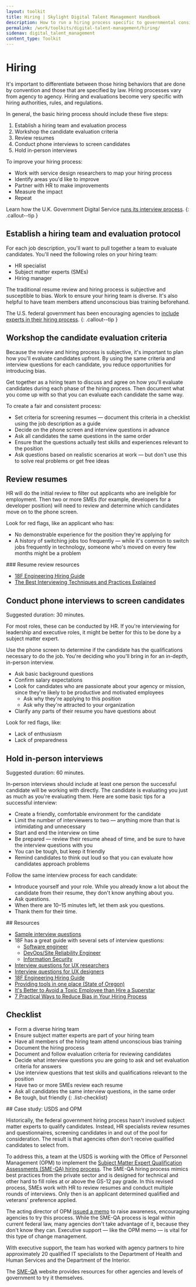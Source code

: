 ```yaml
---
layout: toolkit
title: Hiring | Skylight Digital Talent Management Handbook
description: How to run a hiring process specific to governmental considerations, including the use of flexible hiring authorities.
permalink: /work/toolkits/digital-talent-management/hiring/
sidenav: digital_talent_management
content_type: Toolkit
---
```


# Hiring

It's important to differentiate between those hiring behaviors that are done by convention and those that are specified by law. Hiring processes vary from agency to agency. Hiring and evaluations become very specific with hiring authorities, rules, and regulations.

In general, the basic hiring process should include these five steps:

1. Establish a hiring team and evaluation process
2. Workshop the candidate evaluation criteria
3. Review resumes
4. Conduct phone interviews to screen candidates
5. Hold in-person interviews

To improve your hiring process:

- Work with service design researchers to map your hiring process
- Identify areas you'd like to improve
- Partner with HR to make improvements
- Measure the impact
- Repeat

Learn how the U.K. Government Digital Service [runs its interview process](https://technology.blog.gov.uk/2015/07/14/applying-for-a-job-at-gds-update/).
{: .callout--tip }

## Establish a hiring team and evaluation protocol

For each job description, you'll want to pull together a team to evaluate candidates. You'll need the following roles on your hiring team:

- HR specialist
- Subject matter experts (SMEs)
- Hiring manager

The traditional resume review and hiring process is subjective and susceptible to bias. Work to ensure your hiring team is diverse. It's also helpful to have team members attend unconscious bias training beforehand.

The U.S. federal government has been encouraging agencies to [include experts in their hiring process](https://www.govexec.com/management/2019/09/weichert-agencies-should-include-experts-hiring-process/159871/).
{: .callout--tip }

## Workshop the candidate evaluation criteria

Because the review and hiring process is subjective, it's important to plan how you'll evaluate candidates upfront. By using the same criteria and interview questions for each candidate, you reduce opportunities for introducing bias.

Get together as a hiring team to discuss and agree on how you'll evaluate candidates during each phase of the hiring process. Then document what you come up with so that you can evaluate each candidate the same way.

To create a fair and consistent process:

- Set criteria for screening resumes — document this criteria in a checklist using the job description as a guide
- Decide on the phone screen and interview questions in advance
- Ask all candidates the same questions in the same order
- Ensure that the questions actually test skills and experiences relevant to the position
- Ask questions based on realistic scenarios at work — but don't use this to solve real problems or get free ideas

## Review resumes

HR will do the initial review to filter out applicants who are ineligible for employment. Then two or more SMEs (for example, developers for a developer position) will need to review and determine which candidates move on to the phone screen.

Look for red flags, like an applicant who has:

- No demonstrable experience for the position they're applying for
- A history of switching jobs too frequently — while it's common to switch jobs frequently in technology, someone who's moved on every few months might be a problem

<div class="callout--note" markdown="1">
### Resume review resources

- [18F Engineering Hiring Guide](https://eng-hiring.18f.gov/resume-review/)
- [The Best Interviewing Techniques and Practices Explained](https://medium.com/swlh/the-best-interviewing-techniques-and-practices-explained-61cf41c3175f)
</div>

## Conduct phone interviews to screen candidates

Suggested duration: 30 minutes.

For most roles, these can be conducted by HR. If you're interviewing for leadership and executive roles, it might be better for this to be done by a subject matter expert.

Use the phone screen to determine if the candidate has the qualifications necessary to do the job. You're deciding who you'll bring in for an in-depth, in-person interview.

- Ask basic background questions
- Confirm salary expectations
- Look for candidates who are passionate about your agency or mission, since they're likely to be productive and motivated employees
    - Ask why they're applying to this position
    - Ask why they're attracted to your organization
- Clarify any parts of their resume you have questions about

Look for red flags, like:

- Lack of enthusiasm
- Lack of preparedness

## Hold in-person interviews

Suggested duration: 60 minutes.

In-person interviews should include at least one person the successful candidate will be working with directly. The candidate is evaluating you just as much as you're evaluating them. Here are some basic tips for a successful interview:

- Create a friendly, comfortable environment for the candidate
- Limit the number of interviewers to two — anything more than that is intimidating and unnecessary
- Start and end the interview on time
- Be prepared — review their resume ahead of time, and be sure to have the interview questions with you
- You can be tough, but keep it friendly
- Remind candidates to think out loud so that you can evaluate how candidates approach problems

Follow the same interview process for each candidate:

- Introduce yourself and your role. While you already know a lot about the candidate from their resume, they don't know anything about you.
- Ask questions.
- When there are 10–15 minutes left, let them ask you questions.
- Thank them for their time.

<div class="callout--note" markdown='1'>
## Resources

- [Sample interview questions](https://firstround.com/review/40-favorite-interview-questions-from-some-of-the-sharpest-folks-we-know/)
- 18F has a great guide with several sets of interview questions:
    - [Software engineer](https://eng-hiring.18f.gov/interviews/engineer/)
    - [DevOps/Site Reliability Engineer](https://eng-hiring.18f.gov/interviews/devops/)
    - [Information Security](https://eng-hiring.18f.gov/interviews/infosec/)
- [Interview questions for UX researchers](https://medium.com/@eleonorazucconi/46-interview-questions-for-user-experience-researchers-at-google-amazon-microsoft-and-facebook-c582827267b9)
- [Interview questions for UX designers](/work/toolkits/digital-talent-management/appendix-a-sample-interview-questions#ux-designer)
- [18F Engineering Hiring Guide](https://eng-hiring.18f.gov/interviews/)
- [Providing tools in one place (State of Oregon)](https://www.oregon.gov/das/HR/Pages/success-plan.aspx#)
- [It's Better to Avoid a Toxic Employee than Hire a Superstar](https://hbr.org/2015/12/its-better-to-avoid-a-toxic-employee-than-hire-a-superstar)
- [7 Practical Ways to Reduce Bias in Your Hiring Process](https://www.shrm.org/resourcesandtools/hr-topics/talent-acquisition/pages/7-practical-ways-to-reduce-bias-in-your-hiring-process.aspx)
</div>

## Checklist

- Form a diverse hiring team
- Ensure subject matter experts are part of your hiring team
- Have all members of the hiring team attend unconscious bias training
- Document the hiring process
- Document and follow evaluation criteria for reviewing candidates
- Decide what interview questions you are going to ask and set evaluation criteria for answers
- Use interview questions that test skills and qualifications relevant to the position
- Have two or more SMEs review each resume
- Ask all candidates the same interview questions, in the same order
- Be tough, but friendly
{: .list-checklist}

<div class="callout callout--case-study" markdown="1">
## Case study: USDS and OPM

Historically, the federal government hiring process hasn't involved subject matter experts to qualify candidates. Instead, HR specialists review resumes and questionnaires, screening candidates in and out of the pool for consideration. The result is that agencies often don't receive qualified candidates to select from.

To address this, a team at the USDS is working with the Office of Personnel Management (OPM) to implement the [Subject Matter Expert Qualification Assessments (SME-QA) hiring process](https://smeqa.usds.gov/). The SME-QA hiring process mimics best practices from the private sector and is designed for technical and other hard to fill roles at or above the GS-12 pay grade. In this revised process, SMEs work with HR to review resumes and conduct multiple rounds of interviews. Only then is an applicant determined qualified and veterans' preference applied.

The acting director of OPM [issued a memo](https://www.chcoc.gov/sites/default/files/OPM%20Memo%20Improving%20Federal%20Hiring%20through%20the%20Use%20of%20Effective%20Assessment%20Strategies%20to%20Advance%20Mission%20Outcomes.pdf) to raise awareness, encouraging agencies to try this process. While the SME-QA process is legal within current federal law, many agencies don't take advantage of it, because they don't know they can. Executive support — like the OPM memo — is vital for this type of change management.

With executive support, the team has worked with agency partners to hire approximately 20 qualified IT specialists to the Department of Health and Human Services and the Department of the Interior.

The [SME-QA](https://smeqa.usds.gov/hiring-phases/getting-started/) website provides resources for other agencies and levels of government to try it themselves.
</div>
